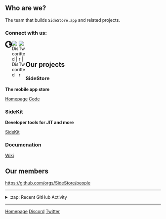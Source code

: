 <!-- 
Docs: How to use GitHub README and actions to auto-generate embedded content.
https://github.com/anuraghazra/github-readme-stats
https://www.youtube.com/watch?v=n6d4KHSKqGk
https://github.com/rahuldkjain/github-profile-readme-generator
 -->

## Who are we?

The team that builds `SideStore.app` and related projects.

### Connect with us:

<!--
[![Website](https://img.shields.io/website?label=sidestore.io&style=for-the-badge&url=https://sidestore.io)](https://sidestore.io)
[![Twitter Follow](https://img.shields.io/twitter/follow/sidestore_io?color=1DA1F2&logo=twitter&style=for-the-badge)](https://twitter.com/intent/follow?original_referer=https%3A%2F%2Fgithub.com%2Fsidestore&screen_name=sidestore)
[![GitHub Followers](https://img.shields.io/github/followers/sidestore?style=for-the-badge)]()
[![GitHub Sponsors](https://img.shields.io/github/sponsors/sidestore?style=for-the-badge
)]() 
-->

[<img align="left" alt="sidestore.io" width="22px" src="https://raw.githubusercontent.com/iconic/open-iconic/master/svg/globe.svg" />][website]
[<img align="left" alt="Discord | Discord" width="22px" src="https://cdn.jsdelivr.net/npm/simple-icons@v3/icons/discord.svg" />][discord]
[<img align="left" alt="Twitter | Twitter" width="22px" src="https://cdn.jsdelivr.net/npm/simple-icons@v3/icons/twitter.svg" />][twitter]

<br />
<br />

## Our projects

### SideStore

__The mobile app store__

[Homepage][website]
[Code][git.sidestore]

### SideKit

__Developer tools for JIT and more__

[SideKit][git.sidekit]

### Documenation

[Wiki][wiki]

## Our members

https://github.com/orgs/SideStore/people

---

<details>
  <summary>:zap: Recent GitHub Activity</summary>

<!--START_SECTION:activity-->
1. 🗣 Commented on [#318](https://github.com/SideStore/SideStore/issues/318) in [SideStore/SideStore](https://github.com/SideStore/SideStore)
2. ❗️ Opened issue [#318](https://github.com/SideStore/SideStore/issues/318) in [SideStore/SideStore](https://github.com/SideStore/SideStore)
3. ❌ Closed PR [#311](https://github.com/SideStore/SideStore/pull/311) in [SideStore/SideStore](https://github.com/SideStore/SideStore)
4. 🗣 Commented on [#311](https://github.com/SideStore/SideStore/issues/311) in [SideStore/SideStore](https://github.com/SideStore/SideStore)
5. ❗️ Opened issue [#317](https://github.com/SideStore/SideStore/issues/317) in [SideStore/SideStore](https://github.com/SideStore/SideStore)
6. 🗣 Commented on [#311](https://github.com/SideStore/SideStore/issues/311) in [SideStore/SideStore](https://github.com/SideStore/SideStore)
7. 🗣 Commented on [#311](https://github.com/SideStore/SideStore/issues/311) in [SideStore/SideStore](https://github.com/SideStore/SideStore)
8. 🗣 Commented on [#302](https://github.com/SideStore/SideStore/issues/302) in [SideStore/SideStore](https://github.com/SideStore/SideStore)
9. ❗️ Closed issue [#316](https://github.com/SideStore/SideStore/issues/316) in [SideStore/SideStore](https://github.com/SideStore/SideStore)
10. 🗣 Commented on [#316](https://github.com/SideStore/SideStore/issues/316) in [SideStore/SideStore](https://github.com/SideStore/SideStore)
11. ❗️ Opened issue [#316](https://github.com/SideStore/SideStore/issues/316) in [SideStore/SideStore](https://github.com/SideStore/SideStore)
12. 🗣 Commented on [#302](https://github.com/SideStore/SideStore/issues/302) in [SideStore/SideStore](https://github.com/SideStore/SideStore)
13. ❗️ Closed issue [#315](https://github.com/SideStore/SideStore/issues/315) in [SideStore/SideStore](https://github.com/SideStore/SideStore)
14. 🗣 Commented on [#315](https://github.com/SideStore/SideStore/issues/315) in [SideStore/SideStore](https://github.com/SideStore/SideStore)
15. ❗️ Opened issue [#315](https://github.com/SideStore/SideStore/issues/315) in [SideStore/SideStore](https://github.com/SideStore/SideStore)
16. ❗️ Opened issue [#314](https://github.com/SideStore/SideStore/issues/314) in [SideStore/SideStore](https://github.com/SideStore/SideStore)
17. 🗣 Commented on [#306](https://github.com/SideStore/SideStore/issues/306) in [SideStore/SideStore](https://github.com/SideStore/SideStore)
18. 🗣 Commented on [#311](https://github.com/SideStore/SideStore/issues/311) in [SideStore/SideStore](https://github.com/SideStore/SideStore)
19. 🗣 Commented on [#311](https://github.com/SideStore/SideStore/issues/311) in [SideStore/SideStore](https://github.com/SideStore/SideStore)
20. ❌ Closed PR [#313](https://github.com/SideStore/SideStore/pull/313) in [SideStore/SideStore](https://github.com/SideStore/SideStore)
<!--END_SECTION:activity-->

</details>

---

[Homepage][patreon] [Discord][discord] [Twitter][twitter]

<!--
- [Patreon][patreon]
- [OpenCollective][opencollective]
- [YouTube][youtube]
-->

[website]: https://sidestore.io
[wiki]: https://wiki.sidestore.io
[twitter]: https://twitter.com/sidestore_io
[discord]: https://discord.gg/CacsuuzsBq
[youtube]: https://youtube.com/TODO
[patreon]: https://www.patreon.com/SideStore
[opencollective]: https://opencollective.com/TODO
[git.sidestore]: https://github.com/SideStore/SideStore/
[git.sidekit]: https://github.com/SideStore/SideKit

